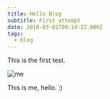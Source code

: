 ```yaml
---
title: Hello Blog
subtitle: First attempt
date: 2018-03-01T09:14:22.006Z
tags:
  - blog
---
```

This is the first test.

![me](/img/avatar-icon.png)

This is me, hello. :)
